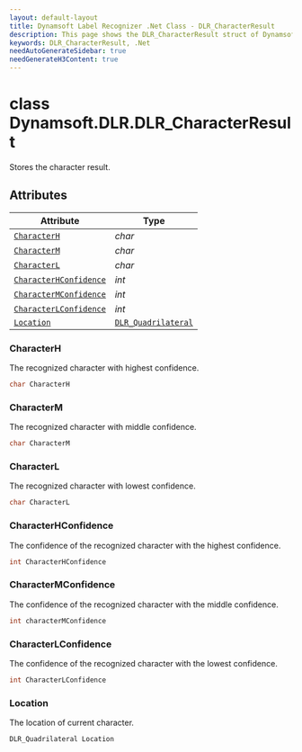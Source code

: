 ```yaml
---
layout: default-layout
title: Dynamsoft Label Recognizer .Net Class - DLR_CharacterResult
description: This page shows the DLR_CharacterResult struct of Dynamsoft Label Recognizer for .Net Language.
keywords: DLR_CharacterResult, .Net
needAutoGenerateSidebar: true
needGenerateH3Content: true
---
```



# class Dynamsoft.DLR.DLR_CharacterResult
Stores the character result.
  

## Attributes
  
| Attribute | Type |
|---------- | ---- |
| [`CharacterH`](#characterh) | *char* |
| [`CharacterM`](#characterm) | *char* |
| [`CharacterL`](#characterl) | *char* |
| [`CharacterHConfidence`](#characterhconfidence) | *int* |
| [`CharacterMConfidence`](#charactermconfidence) | *int* |
| [`CharacterLConfidence`](#characterlconfidence) | *int* |
| [`Location`](#location) | [`DLR_Quadrilateral`](dlr-quadrilateral.md) |


### CharacterH
The recognized character with highest confidence.
```csharp
char CharacterH
```

### CharacterM
The recognized character with middle confidence.
```csharp
char CharacterM
```

### CharacterL
The recognized character with lowest confidence.
```csharp
char CharacterL
```

### CharacterHConfidence
The confidence of the recognized character with the highest confidence.
```csharp
int CharacterHConfidence
```

### CharacterMConfidence
The confidence of the recognized character with the middle confidence.
```csharp
int characterMConfidence
```

### CharacterLConfidence
The confidence of the recognized character with the lowest confidence.
```csharp
int CharacterLConfidence
```

### Location
The location of current character.
```csharp
DLR_Quadrilateral Location
```
